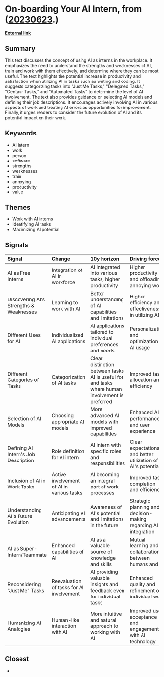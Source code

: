 # __On-boarding Your AI Intern__, from ([20230623](https://kghosh.substack.com/p/20230623).)

__[External link](https://www.oneusefulthing.org/p/on-boarding-your-ai-intern)__



## Summary

This text discusses the concept of using AI as interns in the workplace. It emphasizes the need to understand the strengths and weaknesses of AI, train and work with them effectively, and determine where they can be most useful. The text highlights the potential increase in productivity and satisfaction when utilizing AI in tasks such as writing and coding. It suggests categorizing tasks into "Just Me Tasks," "Delegated Tasks," "Centaur Tasks," and "Automated Tasks" to determine the level of AI involvement. The text also provides guidance on selecting AI models and defining their job descriptions. It encourages actively involving AI in various aspects of work and treating AI errors as opportunities for improvement. Finally, it urges readers to consider the future evolution of AI and its potential impact on their work.

## Keywords

* AI intern
* work
* person
* software
* strengths
* weaknesses
* train
* annoying
* productivity
* value

## Themes

* Work with AI interns
* Identifying AI tasks
* Maximizing AI potential

## Signals

| Signal                                  | Change                                    | 10y horizon                                                                                     | Driving force                                                   |
|:----------------------------------------|:------------------------------------------|:------------------------------------------------------------------------------------------------|:----------------------------------------------------------------|
| AI as Free Interns                      | Integration of AI in workforce            | AI integrated into various tasks, higher productivity                                           | Higher productivity and offloading annoying work                |
| Discovering AI's Strengths & Weaknesses | Learning to work with AI                  | Better understanding of AI capabilities and limitations                                         | Higher efficiency and effectiveness in utilizing AI             |
| Different Uses for AI                   | Individualized AI applications            | AI applications tailored to individual preferences and needs                                    | Personalization and optimization of AI usage                    |
| Different Categories of Tasks           | Categorization of AI tasks                | Clear distinction between tasks AI is useful for and tasks where human involvement is preferred | Improved task allocation and efficiency                         |
| Selection of AI Models                  | Choosing appropriate AI models            | More advanced AI models with improved capabilities                                              | Enhanced AI performance and user experience                     |
| Defining AI Intern's Job Description    | Role definition for AI intern             | AI intern with specific roles and responsibilities                                              | Clear expectations and better utilization of AI's potential     |
| Inclusion of AI in Work Tasks           | Active involvement of AI in various tasks | AI becoming an integral part of work processes                                                  | Improved task completion and efficiency                         |
| Understanding AI's Future Evolution     | Anticipating AI advancements              | Awareness of AI's potential and limitations in the future                                       | Strategic planning and decision-making regarding AI integration |
| AI as Super-Intern/Teammate             | Enhanced capabilities of AI               | AI as a valuable source of knowledge and skills                                                 | Mutual learning and collaboration between humans and AI         |
| Reconsidering "Just Me" Tasks           | Reevaluation of tasks for AI involvement  | AI providing valuable insights and feedback even for individual tasks                           | Enhanced quality and refinement of individual work              |
| Humanizing AI Analogies                 | Human-like interaction with AI            | More intuitive and natural approach to working with AI                                          | Improved user acceptance and engagement with AI technology      |

## Closest

* 